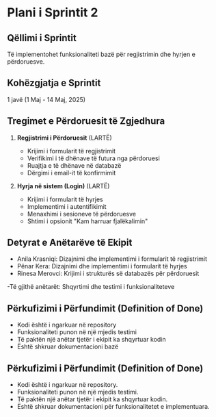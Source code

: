 # Plani i Sprintit 2
 
## Qëllimi i Sprintit
Të implementohet funksionaliteti bazë për regjistrimin dhe hyrjen e përdoruesve.
 
## Kohëzgjatja e Sprintit
1 javë (1 Maj - 14 Maj, 2025)
 
## Tregimet e Përdoruesit të Zgjedhura
1. **Regjistrimi i Përdoruesit** (LARTË)
   - Krijimi i formularit të regjistrimit
   - Verifikimi i të dhënave të futura nga përdoruesi
   - Ruajtja e të dhënave në databazë
   - Dërgimi i email-it të konfirmimit
 
2. **Hyrja në sistem (Login)** (LARTË)
   - Krijimi i formularit të hyrjes
   - Implementimi i autentifikimit
   - Menaxhimi i sesioneve të përdoruesve
   - Shtimi i opsionit "Kam harruar fjalëkalimin"
 
## Detyrat e Anëtarëve të Ekipit
- Anila Krasniqi: Dizajnimi dhe implementimi i formularit të regjistrimit
- Pënar Kera: Dizajnimi dhe implementimi i formularit të hyrjes
- Rinesa Merovci: Krijimi i strukturës së databazës për përdoruesit
 
 -Të gjithë anëtarët: Shqyrtimi dhe testimi i funksionaliteteve
 
## Përkufizimi i Përfundimit (Definition of Done)
- Kodi është i ngarkuar në repository
- Funksionaliteti punon në një mjedis testimi
- Të paktën një anëtar tjetër i ekipit ka shqyrtuar kodin
- Është shkruar dokumentacioni bazë

## Përkufizimi i Përfundimit (Definition of Done)

- Kodi është i ngarkuar në repository.
- Funksionaliteti punon në një mjedis testimi.
- Të paktën një anëtar tjetër i ekipit ka shqyrtuar kodin.
- Është shkruar dokumentacioni për funksionalitetet e implementuara.
